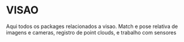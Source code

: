 # VISAO
Aqui todos os packages relacionados a visao. Match e pose relativa de imagens e cameras, registro de point clouds, e trabalho com sensores
